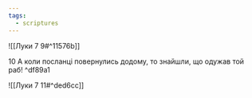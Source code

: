 ```yaml
---
tags:
  - scriptures
---
```


![[Луки 7 9#^11576b]]

10 А коли посланці повернулись додому, то знайшли, що одужав той раб! ^df89a1

![[Луки 7 11#^ded6cc]]